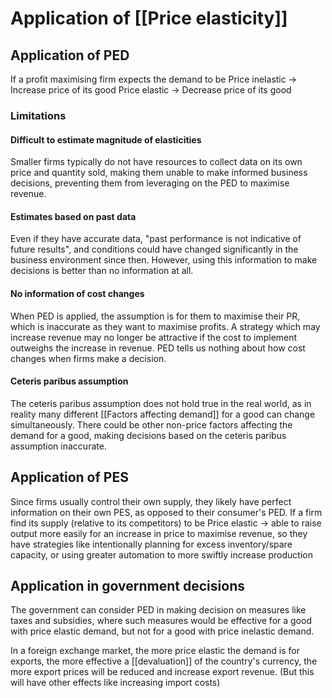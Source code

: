 # Application of [[Price elasticity]]

## Application of PED
If a profit maximising firm expects the demand to be
Price inelastic -> Increase price of its good
Price elastic -> Decrease price of its good

### Limitations

#### Difficult to estimate magnitude of elasticities
 Smaller firms typically do not have resources to collect data on its own price and quantity sold, making them unable to make informed business decisions, preventing them from leveraging on the PED to maximise revenue.

#### Estimates based on past data
Even if they have accurate data, "past performance is not indicative of future results", and conditions could have changed significantly in the business environment since then. However, using this information to make decisions is better than no information at all.

#### No information of cost changes
When PED is applied, the assumption is for them to maximise their PR, which is inaccurate as they want to maximise profits. A strategy which may increase revenue may no longer be attractive if the cost to implement outweighs the increase in revenue. PED tells us nothing about how cost changes when firms make a decision. 

#### Ceteris paribus assumption
The ceteris paribus assumption does not hold true in the real world, as in reality many different [[Factors affecting demand]] for a good can change simultaneously. There could be other non-price factors affecting the demand for a good, making decisions based on the ceteris paribus assumption inaccurate.

## Application of PES
Since firms usually control their own supply, they likely have perfect information on their own PES, as opposed to their consumer's PED. 
If a firm find its supply (relative to its competitors) to be
Price elastic -> able to raise output more easily for an increase in price to maximise revenue, so they have strategies like intentionally planning for excess inventory/spare capacity, or using greater automation to more swiftly increase production


## Application in government decisions
The government can consider PED in making decision on measures like taxes and subsidies, where such measures would be effective for a good with price elastic demand, but not for a good with price inelastic demand. 

In a foreign exchange market, the more price elastic the demand is for exports, the more effective a [[devaluation]] of the country's currency, the more export prices will be reduced and increase export revenue. (But this will have other effects like increasing import costs)